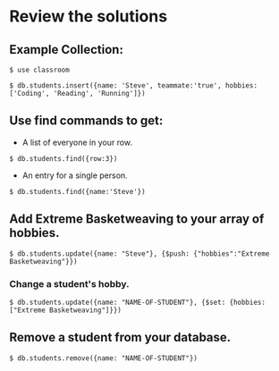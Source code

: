 # Review the solutions

## Example Collection:
`$ use classroom`

`$ db.students.insert({name: 'Steve', teammate:'true', hobbies:['Coding', 'Reading', 'Running']})`

## Use find commands to get:

* A list of everyone in your row.

`$ db.students.find({row:3})`

* An entry for a single person.

`$ db.students.find({name:'Steve'})`

## Add Extreme Basketweaving to your array of hobbies.

`$ db.students.update({name: "Steve"}, {$push: {"hobbies":"Extreme Basketweaving"}})`

### Change a student's hobby.

`$ db.students.update({name: "NAME-OF-STUDENT"}, {$set: {hobbies:["Extreme Basketweaving"]}})`

## Remove a student from your database.

`$ db.students.remove({name: "NAME-OF-STUDENT"})`
